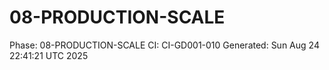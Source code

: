 # 08-PRODUCTION-SCALE
Phase: 08-PRODUCTION-SCALE
CI: CI-GD001-010
Generated: Sun Aug 24 22:41:21 UTC 2025
